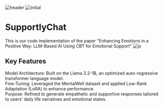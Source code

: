 ![header](https://capsule-render.vercel.app/api?type=wave&color=0:CCFF99,100:FFFFFF&height=300&section=header&text=SupportlyChat%20&fontSize=90)
![initial](<img width="350" alt="스크린샷 2024-12-06 00 18 55" src="https://github.com/user-attachments/assets/3ab11366-589e-4156-8fa8-630ff7288072">)
# SupportlyChat
This is our code implementation of the paper "Enhancing Emotions in a Positive Way: LLM-Based AI Using CBT for Emotional Support"
![js](https://img.shields.io/badge/Python-3776AB?style=for-the-badge&logo=python&logoColor=white)

## Key Features

Model Architecture: Built on the Llama 3.2-1B, an optimized auto-regressive transformer language model. \
Fine-Tuning: Leveraged the MentalWell dataset and applied Low-Rank Adaptation (LoRA) to enhance performance. \
Purpose: Refined to generate empathetic and supportive responses tailored to users' daily life narratives and emotional states.




